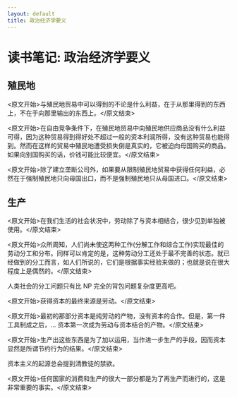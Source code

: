 ```yaml
---
layout: default
title: 政治经济学要义
---
```


# 读书笔记: 政治经济学要义


## 殖民地

<原文开始>与殖民地贸易中可以得到的不论是什么利益，在于从那里得到的东西上，不在于向那里输出的东西上。</原文结束>

<原文开始>在自由竞争条件下，在殖民地贸易中向殖民地供应商品没有什么利益可得，因为这种贸易得到得好处不超过一般的资本利润所得，没有这种贸易也能得到。然而在这样的贸易中殖民地遭受损失倒是真实的，它被迫向母国购买的商品，如果向别国购买的话，价钱可能比较便宜。</原文结束>

<原文开始>除了建立垄断公司外，如果要从限制殖民地贸易中获得任何利益，必然在于强制殖民地只向母国出口，而不是强制殖民地只从母国进口。</原文结束>
## 生产

<原文开始>在我们生活的社会状况中，劳动除了与资本相结合，很少见到单独被使用。</原文结束>

<原文开始>众所周知，人们尚未使这两种工作(分解工作和综合工作)实现最佳的劳动分工和分布。同样可以肯定的是，这种劳动分工还处于最不完善的状态。就已经做到的分工而言，如人们所说的，它们是根据事实经验来做的；也就是说在很大程度上是偶然的。</原文结束>

人类社会的分工问题只有比 NP 完全的背包问题复杂度更高吧。

<原文开始>获得资本的最终来源是劳动。</原文结束>

<原文开始>最初的那部分资本是纯劳动的产物，没有资本的合作。但是，第一件工具制成之后，... 资本第一次成为劳动与资本结合的产物。</原文结束>

<原文开始>生产出这些东西是为了加以运用，当作进一步生产的手段，因而资本显然是所谓节约行为的结果。</原文结束>

资本主义的起源总会提到清教徒的禁欲。

<原文开始>任何国家的消费和生产的很大一部分都是为了再生产而进行的，这是非常重要的事实。</原文结束>
